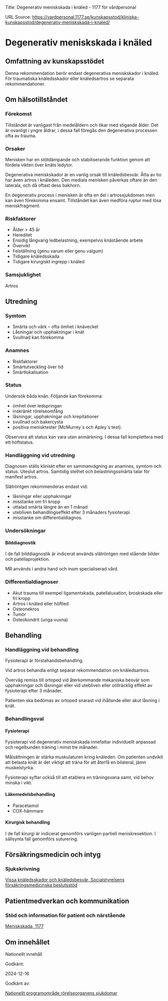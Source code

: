 Title: Degenerativ meniskskada i knäled - 1177 för vårdpersonal

URL Source: https://vardpersonal.1177.se/kunskapsstod/kliniska-kunskapsstod/degenerativ-meniskskada-i-knaled/

Degenerativ meniskskada i knäled
================================

Omfattning av kunskapsstödet
----------------------------

Denna rekommendation berör endast degenerativa meniskskador i knäled. För traumatiska knäledsskador eller knäledsartros se separata rekommendationer.

Om hälsotillståndet
-------------------

### Förekomst

Tillståndet är vanligast från medelåldern och ökar med stigande ålder. Det är ovanligt i yngre åldrar, i dessa fall föregås den degenerativa processen ofta av trauma.

### Orsaker

Menisken har en stötdämpande och stabiliserande funktion genom att fördela vikten över knäts ledytor.

Degenerativa meniskskador är en vanlig orsak till knäledsbesvär. Åtta av tio har även artros i knäleden. Den mediala menisken påverkas oftare än den laterala, och då oftast dess bakhorn.

En degenerativ process i menisken är ofta en del i artrossjukdomen men kan även förekomma ensamt. Tillståndet kan även medföra ruptur med lösa meniskfragment.

### Riskfaktorer

*   Ålder \> 45 år
*   Hereditet
*   Ensidig långvarig ledbelastning, exempelvis knästående arbete 
*   Övervikt
*   Felställning (genu varum eller genu valgum)
*   Tidigare knäledsskada
*   Tidigare kirurgiskt ingrepp i knäled

### Samsjuklighet

Artros

Utredning
---------

### Symtom

*   Smärta och värk – ofta ömhet i knävecket 
*   Låsningar och upphakningar i knät
*   Svullnad kan förekomma

### Anamnes

*   Riskfaktorer 
*   Smärtutveckling över tid
*   Smärtlokalisation

### Status

Undersök båda knän. Följande kan förekomma:

*   ömhet över ledspringan
*   inskränkt rörelseomfång
*   låsningar, upphakningar och krepitationer
*   svullnad och bakercysta 
*   positiva menisktester (McMurrey´s och Apley´s test).

Observera att status kan vara utan anmärkning. I dessa fall komplettera med ett höftstatus.

### Handläggning vid utredning

Diagnosen ställs kliniskt efter en sammanvägning av anamnes, symtom och status. Uteslut artros. Samtidig stelhet och belastningssmärta talar för manifest artros.

Slätröntgen rekommenderas endast vid:

*   låsningar eller upphakningar
*   misstanke om fri kropp
*   uttalad smärta längre än en 1 månad
*   utebliven behandlingseffekt efter 3 månaders fysioterapi
*   misstanke om differentialdiagnos.

### Undersökningar

#### Bilddiagnostik

I de fall bilddiagnostik är indicerat används slätröntgen med stående bilder och patellaprojektion.

MR används i andra hand och inom specialiserad vård.

### Differentialdiagnoser

*   Akut trauma till exempel ligamentskada, patellaluxation, broskskada eller fri kropp
*   Artros i knäled eller höftled
*   Osteonekros
*   Tumör
*   Osteokondrit (unga vuxna)

Behandling
----------

### Handläggning vid behandling

Fysioterapi är förstahandsbehandling.

Vid artros behandla enligt separat rekommendation om knäledsartros.

Överväg remiss till ortoped vid återkommande mekaniska besvär som upphakningar och låsningar eller vid utebliven eller otillräcklig effekt av fysioterapi efter 3 månader.

Patienten ska bedömas av ortoped snarast vid ihållande eller akut låsning i knät.

### Behandlingsval

#### Fysioterapi

Fysioterapi vid degenerativ meniskskada innefattar individuellt anpassad och regelbunden träning i minst tre månader.

Målsättningen är stärka muskulaturen kring knäleden. Om patienten undvikit att belasta knät är det viktigt att träna för att återfå en bilateral, jämn muskelstyrka.

Fysioterapi syftar också till att etablera en träningsvana samt, vid behov minska i vikt.

#### Läkemedelsbehandling

*   Paracetamol
*   COX-hämmare

#### Kirurgisk behandling

I de fall kirurgi är indicerat genomförs vanligen partiell meniskresektion. I sällsynta fall genomförs suturering.

Försäkringsmedicin och intyg
----------------------------

### Sjukskrivning

[Vissa knäledsskador och knäledsbesvär, Socialstyrelsens försäkringsmedicinska beslutsstöd](https://forsakringsmedicin.socialstyrelsen.se/beslutsstod-for-diagnoser/diagnoser/rorelseorganens-sjukdomar/vissa-knaledsskador-och-knaledsbesvar/)

Patientmedverkan och kommunikation
----------------------------------

### Stöd och information för patient och närstående

[Meniskskada, 1177](https://www.1177.se/olyckor--skador/skador-pa-armar-och-ben/meniskskada/)

Om innehållet
-------------

Nationellt innehåll

Godkänt:

2024-12-16

Godkänt av:

[Nationellt programområde rörelseorganens sjukdomar](https://kunskapsstyrningvard.se/kunskapsstyrningvard/programomradenochsamverkansgrupper/nationellaprogramomraden/npororelseorganenssjukdomar.56460.html)
